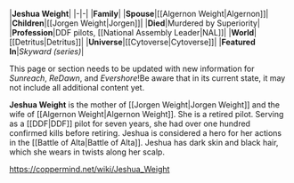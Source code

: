 |**Jeshua Weight**|
|-|-|
|**Family**|
|**Spouse**|[[Algernon Weight\|Algernon]]|
|**Children**|[[Jorgen Weight\|Jorgen]]|
|**Died**|Murdered by Superiority|
|**Profession**|DDF pilots, [[National Assembly Leader\|NAL]]|
|**World**|[[Detritus\|Detritus]]|
|**Universe**|[[Cytoverse\|Cytoverse]]|
|**Featured In**|*Skyward (series)*|

This page or section needs to be updated with new information for *Sunreach*, *ReDawn*, and *Evershore*!Be aware that in its current state, it may not include all additional content yet.

**Jeshua Weight** is the mother of [[Jorgen Weight\|Jorgen Weight]] and the wife of [[Algernon Weight\|Algernon Weight]]. She is a retired pilot.
Serving as a [[DDF\|DDF]] pilot for seven years, she had over one hundred confirmed kills before retiring. Jeshua is considered a hero for her actions in the [[Battle of Alta\|Battle of Alta]].
Jeshua has dark skin and black hair, which she wears in twists along her scalp.



https://coppermind.net/wiki/Jeshua_Weight
